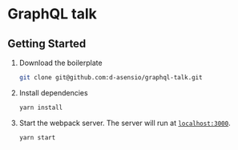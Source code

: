 # GraphQL talk

## Getting Started

1. Download the boilerplate

   ```sh
   git clone git@github.com:d-asensio/graphql-talk.git
   ```

2. Install dependencies

   ```sh
   yarn install
   ```

4. Start the webpack server. The server will run at [`localhost:3000`](http://localhost:3000).

   ```sh
   yarn start
   ```

